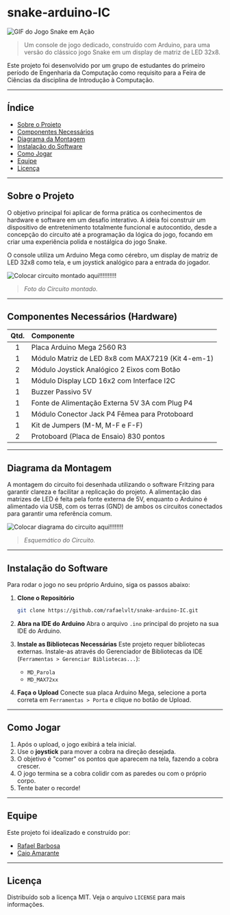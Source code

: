 # snake-arduino-IC
![GIF do Jogo Snake em Ação](https://upload.wikimedia.org/wikipedia/commons/5/55/Snake_can_be_completed.gif)
> Um console de jogo dedicado, construído com Arduino, para uma versão do clássico jogo Snake em um display de matriz de LED 32x8.

Este projeto foi desenvolvido por um grupo de estudantes do primeiro período de Engenharia da Computação como requisito para a Feira de Ciências da disciplina de Introdução à Computação.

---

## Índice

- [Sobre o Projeto](#sobre-o-projeto)
- [Componentes Necessários](#componentes-necessários-hardware)
- [Diagrama da Montagem](#diagrama-da-montagem)
- [Instalação do Software](#instalação-do-software)
- [Como Jogar](#como-jogar)
- [Equipe](#equipe)
- [Licença](#licença)

---

## Sobre o Projeto

O objetivo principal foi aplicar de forma prática os conhecimentos de hardware e software em um desafio interativo. A ideia foi construir um dispositivo de entretenimento totalmente funcional e autocontido, desde a concepção do circuito até a programação da lógica do jogo, focando em criar uma experiência polida e nostálgica do jogo Snake.

O console utiliza um Arduino Mega como cérebro, um display de matriz de LED 32x8 como tela, e um joystick analógico para a entrada do jogador.


![Colocar circuito montado aqui!!!!!!!!!!]()
> _Foto do Circuito montado._

---

## Componentes Necessários (Hardware)

| Qtd. | Componente |
| :--: | :--- |
| 1 | Placa Arduino Mega 2560 R3 |
| 1 | Módulo Matriz de LED 8x8 com MAX7219 (Kit 4-em-1) |
| 2 | Módulo Joystick Analógico 2 Eixos com Botão |
| 1 | Módulo Display LCD 16x2 com Interface I2C |
| 1 | Buzzer Passivo 5V |
| 1 | Fonte de Alimentação Externa 5V 3A com Plug P4 |
| 1 | Módulo Conector Jack P4 Fêmea para Protoboard |
| 1 | Kit de Jumpers (M-M, M-F e F-F) |
| 2 | Protoboard (Placa de Ensaio) 830 pontos |

---

## Diagrama da Montagem

A montagem do circuito foi desenhada utilizando o software Fritzing para garantir clareza e facilitar a replicação do projeto. A alimentação das matrizes de LED é feita pela fonte externa de 5V, enquanto o Arduino é alimentado via USB, com os terras (GND) de ambos os circuitos conectados para garantir uma referência comum.


![Colocar diagrama do circuito aqui!!!!!!!!]()

> _Esquemático do Circuito._

---

## Instalação do Software

Para rodar o jogo no seu próprio Arduino, siga os passos abaixo:

1.  **Clone o Repositório**
    ```sh
    git clone https://github.com/rafaelvlt/snake-arduino-IC.git
    ```

2.  **Abra na IDE do Arduino**
    Abra o arquivo `.ino` principal do projeto na sua IDE do Arduino.

3.  **Instale as Bibliotecas Necessárias**
    Este projeto requer bibliotecas externas. Instale-as através do Gerenciador de Bibliotecas da IDE (`Ferramentas > Gerenciar Bibliotecas...`):
    -   `MD_Parola`
    -   `MD_MAX72xx`

4.  **Faça o Upload**
    Conecte sua placa Arduino Mega, selecione a porta correta em `Ferramentas > Porta` e clique no botão de Upload.

---

## Como Jogar

1.  Após o upload, o jogo exibirá a tela inicial.
2.  Use o **joystick** para mover a cobra na direção desejada.
3.  O objetivo é "comer" os pontos que aparecem na tela, fazendo a cobra crescer.
4.  O jogo termina se a cobra colidir com as paredes ou com o próprio corpo.
5.  Tente bater o recorde!

---

## Equipe

Este projeto foi idealizado e construído por:

-   [Rafael Barbosa](https://github.com/rafaelvlt)
-   [Caio Amarante](https://github.com/IrineuACgasoso)
---

## Licença

Distribuído sob a licença MIT. Veja o arquivo `LICENSE` para mais informações.
